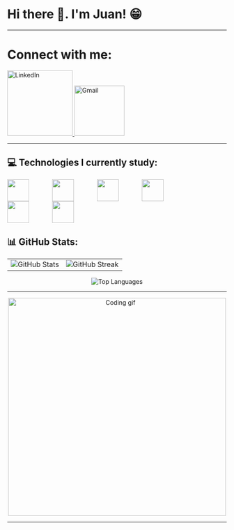 # Hi there 👋. I'm Juan! 😁

<hr>

# Connect with me:

<a href="https://www.linkedin.com/public-profile/settings?lipi=urn%3Ali%3Apage%3Ad_flagship3_profile_self_edit_contact-info%3B7rmh%2Fo5QQWWGyNDNb5y77Q%3D%3D" target="_blank">
  <img src="https://custom-icon-badges.demolab.com/badge/LinkedIn-0A66C2?logo=linkedin-white&logoColor=fff" alt="LinkedIn" style="width: 150px; height: auto;">
</a>

<a href="mailto:juansilvasousa085@gmail.com" target="_blank">
  <img src="https://img.shields.io/badge/Gmail-D14836?logo=gmail&logoColor=white" alt="Gmail" style="width: 115px; height: auto;">
</a>

<hr>


## 💻 Technologies I currently study:

<div style="display: inline_block">

<img style="display: inline_block">

<img style="display: inline_block">

<img align="left" width="50px" style="padding-right: 50px;" src="https://cdn.jsdelivr.net/gh/devicons/devicon@latest/icons/csharp/csharp-original.svg" />
          
<img align="left" width="50px" style="padding-right: 50px;" src="https://cdn.jsdelivr.net/gh/devicons/devicon@latest/icons/dotnetcore/dotnetcore-original.svg" /> 

<img align="left" width="50px" style="padding-right: 50px;" src="https://cdn.jsdelivr.net/gh/devicons/devicon@latest/icons/dot-net/dot-net-plain-wordmark.svg" />   

<img align="left" width="50px" style="padding-right: 50px;" src="https://miro.medium.com/v2/resize:fit:591/0*8jkgnNmQhLCKGqWZ.png" />

<img align="left" width="50px" style="padding-right: 50px;" src="https://cdn.jsdelivr.net/gh/devicons/devicon@latest/icons/html5/html5-original.svg" />  

<img align="left" width="50px" style="padding-right: 50px;" src="https://cdn.jsdelivr.net/gh/devicons/devicon@latest/icons/css3/css3-original.svg" />

</div>

<br clear="left"/>

## 📊 GitHub Stats:
<table>
  <tr>
    <td>
      <img src="https://github-readme-stats.vercel.app/api?username=JuanSilva085&theme=tokyonight&hide_border=false&include_all_commits=false&count_private=false" alt="GitHub Stats" />
    </td>
    <td>
      <img src="https://github-readme-streak-stats.herokuapp.com/?user=JuanSilva085&theme=tokyonight&hide_border=false" alt="GitHub Streak" />
    </td>
  </tr>
</table>

<p align="center">
  <img src="https://github-readme-stats.vercel.app/api/top-langs/?username=JuanSilva085&theme=tokyonight&hide_border=false&layout=compact" alt="Top Languages" />
</p>

<hr>

<p align="center">
  <img src="https://github.com/JuanSilva085/JuanSilva085/assets/139495502/4c14abb6-e15d-406f-bdf5-ce5ff18bef03" width="500" alt="Coding gif">
</p>

<hr>


